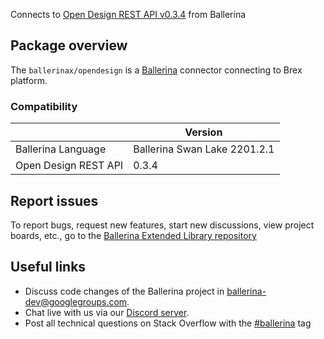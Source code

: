 Connects to [Open Design REST API v0.3.4](https://opendesign.dev/docs/api-reference/introduction) from Ballerina

## Package overview
The `ballerinax/opendesign` is a [Ballerina](https://ballerina.io/) connector connecting to Brex platform.

### Compatibility
|                       | Version                         |
|-----------------------|---------------------------------|
| Ballerina Language    | Ballerina Swan Lake 2201.2.1      | 
| Open Design REST API  | 0.3.4                           |

## Report issues
To report bugs, request new features, start new discussions, view project boards, etc., go to the [Ballerina Extended Library repository](https://github.com/ballerina-platform/ballerina-extended-library)

## Useful links
- Discuss code changes of the Ballerina project in [ballerina-dev@googlegroups.com](mailto:ballerina-dev@googlegroups.com).
- Chat live with us via our [Discord server](https://discord.gg/ballerinalang).
- Post all technical questions on Stack Overflow with the [#ballerina](https://stackoverflow.com/questions/tagged/ballerina) tag
